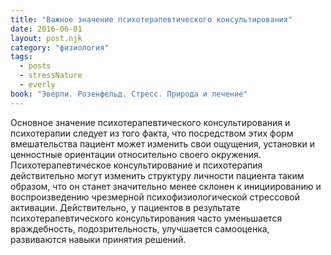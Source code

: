```yaml
---
title: "Важное значение психотерапевтического консультирования"
date: 2016-06-01
layout: post.njk
category: "физиология"
tags:
  - posts
  - stressNature
  - everly
book: "Эверли. Розенфельд. Стресс. Природа и лечение"
---
```


Основное значение психотерапевтического консультирования и психотерапии следует из того факта, что посредством этих форм вмешательства пациент может изменить свои ощущения, установки и ценностные ориентации относительно своего окружения. Психотерапевтическое консультирование и психотерапия действительно могут изменить структуру личности пациента таким образом, что он станет значительно менее склонен к инициированию и воспроизведению чрезмерной психофизиологической стрессовой активации. Действительно, у пациентов в результате психотерапевтического консультирования часто уменьшается враждебность, подозрительность, улучшается самооценка, развиваются навыки принятия решений.
